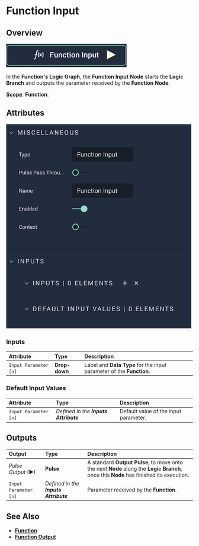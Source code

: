 # Function Input

## Overview

![The Function Input Node.](../../../.gitbook/assets/functioninputnode.png)

In the **Function's** **Logic Graph**, the **Function Input** **Node** starts the **Logic Branch** and outputs the parameter received by the **Function** **Node**.

[**Scope**](../../overview.md#scopes): **Function**. 

## Attributes

![The Function Input Node Attributes.](../../../.gitbook/assets/functioninputattributes.png)

### Inputs

| Attribute | Type | Description |
| :--- | :--- | :--- |
| `Input Parameter [n]` | **Drop-down** | Label and **Data Type** for the input parameter of the **Function**. |

### Default Input Values

| Attribute | Type | Description |
| :--- | :--- | :--- |
| `Input Parameter [n]` | _Defined in the **Inputs** **Attribute**_ | Default value of the input parameter. |

## Outputs

| Output | Type | Description |
| :--- | :--- | :--- |
| _Pulse Output_ \(►\) | **Pulse** | A standard **Output Pulse**, to move onto the next **Node** along the **Logic Branch**, once this **Node** has finished its execution. |
| `Input Parameter [n]` | _Defined in the **Inputs** **Attribute**_ | Parameter received by the **Function**. |

## See Also

* [**Function**](./)
* [**Function Output**](function-output.md)

